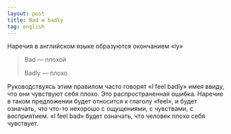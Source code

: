 ```yaml
---
layout: post
title: Bad и badly
tag: english
---
```

Наречия в английском языке образуются окончанием «ly»

> Bad — плохой
>
> Badly — плохо

Руководствуясь этим правилом часто говорят «I feel badly» имея ввиду, что они чувствуют себя плохо. Это распространенная ошибка. Наречие в таком предложении будет относится к глаголу «feel», и будет означать, что что-то нехорошо с ощущениями, с чувствами, с восприятием. «I feel bad» будет означать, что человек плохо себя чувствует.
